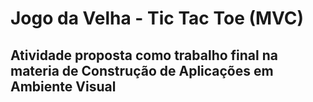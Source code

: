 # Jogo da Velha - Tic Tac Toe (MVC)
## Atividade proposta como trabalho final na materia de Construção de Aplicações em Ambiente Visual
